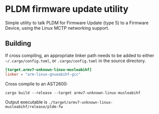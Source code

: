 # PLDM firmware update utility

Simple utility to talk PLDM for Firmware Update (type 5) to a Firmware Device,
using the Linux MCTP networking support.

## Building

If cross compiling, an appropriate linker path needs to be added to either `~/.cargo/config.toml`, or
`.cargo/config.toml` in the source directory.

```toml
[target.armv7-unknown-linux-musleabihf]
linker = "arm-linux-gnueabihf-gcc"
```

Cross compile to an AST2600:

```
cargo build --release --target armv7-unknown-linux-musleabihf
```

Output executable is `./target/armv7-unknown-linux-musleabihf/release/pldm-fw`
